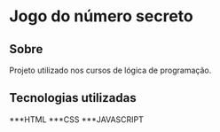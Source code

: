 <h1>Jogo do número secreto</h1>

<h2> Sobre</h2>
<p> Projeto utilizado nos cursos de lógica de programação.</p>


<h2> Tecnologias utilizadas </h2>
<p> ***HTML
***CSS
***JAVASCRIPT </p>
